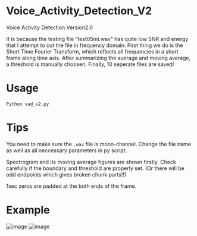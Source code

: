# Voice_Activity_Detection_V2
Voice Activity Detection Version2.0

It is because the testing file "test05mi.wav" has quite low SNR and energy that I attempt to cut the file in frequency domain. First thing we do is the Short Time Fourier Transform, which reflects all frequencies in a short frame along time axis. After summarizing the average and moving average, a threshold is manually choosen. Finally, 10 seperate files are saved!

# Usage
`Python vad_v2.py`

# Tips
You need to make sure the `.wav` file is mono-channel. Change the file name as well as all neccessary parameters in py script.

Spectrogram and its moving average figures are shown firstly. Check carefully if the boundary and threshold are properly set. (Or there will be odd endpoints which gives broken chunk parts!!)

1sec zeros are padded at the both ends of the frame. 

# Example
![image](https://github.com/guozhonghao1994/Voice_Activity_Detection_V2/blob/master/Figure_1.png)
![image](https://github.com/guozhonghao1994/Voice_Activity_Detection_V2/blob/master/Figure_1-1.png)

